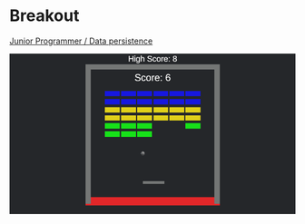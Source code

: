 # Breakout
  
[Junior Programmer / Data persistence](https://learn.unity.com/tutorial/submission-data-persistence-in-a-new-repo)  

![](./ingame_screenshot.png)

